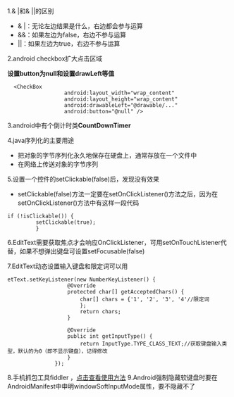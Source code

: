 1.& |和& ||的区别
 * & |：无论左边结果是什么，右边都会参与运算
 * &&：如果左边为false，右边不参与运算
 * ||：如果左边为true，右边不参与运算

2.android checkbox扩大点击区域

  **设置button为null和设置drawLeft等值**
  ```
    <CheckBox
                    android:layout_width="wrap_content"
                    android:layout_height="wrap_content"
                    android:drawableLeft="@drawable/..."
                    android:button="@null" />
   ```

3.android中有个倒计时类**CountDownTimer**

4.java序列化的主要用途

* 把对象的字节序列化永久地保存在硬盘上，通常存放在一个文件中
* 在网络上传送对象的字节序列

5.设置一个控件的setClickable(false)后，发现没有效果
  * setClickable(false)方法一定要在setOnClickListener()方法之后，因为在setOnClickListener()方法中有这样一段代码
  
  ```
  if (!isClickable()) {  
           setClickable(true);
           } 
  ```
  
6.EditText需要获取焦点才会响应OnClickListener，可用setOnTouchListener代替，如果不想弹出键盘可设置setFocusable(false)

7.EditText动态设置输入键盘和限定词可以用
 ```
 etText.setKeyListener(new NumberKeyListener() {
                    @Override
                    protected char[] getAcceptedChars() {
                        char[] chars = {'1', '2', '3', '4'//限定词
                        };
                        return chars;
                    }

                    @Override
                    public int getInputType() {
                        return InputType.TYPE_CLASS_TEXT;//获取键盘输入类型，默认的为0（即不显示键盘），记得修改
                    }
                });
 ```
8.手机抓包工具fiddler ，[点击查看使用方法](http://blog.csdn.net/zshq280017423/article/details/8928616)
9.Android强制隐藏软键盘时要在AndroidManifest中申明windowSoftInputMode属性，要不隐藏不了